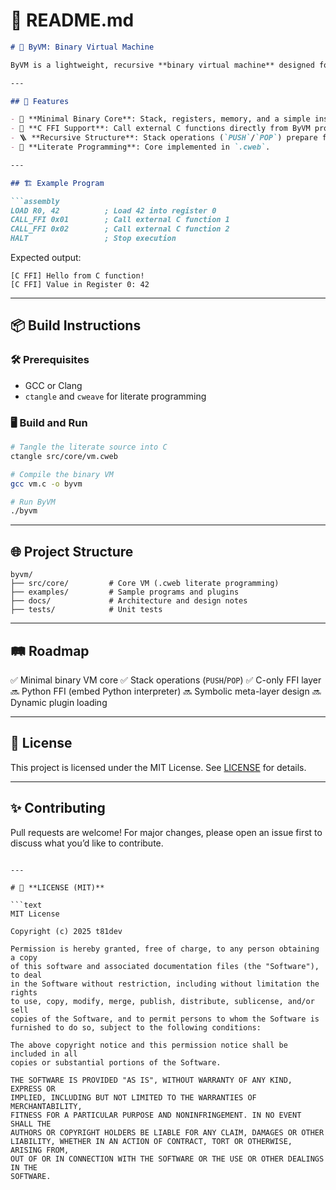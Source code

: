# 📖 **README.md**

````markdown
# 🖤 ByVM: Binary Virtual Machine

ByVM is a lightweight, recursive **binary virtual machine** designed for experimentation with symbolic computation, meta-programming, and FFI (Foreign Function Interfaces). Inspired by previous ternary-based architectures, ByVM reimagines the core as a binary system to align with modern hardware.

---

## 🚀 Features

- 🧠 **Minimal Binary Core**: Stack, registers, memory, and a simple instruction set.
- 🔌 **C FFI Support**: Call external C functions directly from ByVM programs.
- 🪜 **Recursive Structure**: Stack operations (`PUSH`/`POP`) prepare for higher-order symbolic layers.
- 📖 **Literate Programming**: Core implemented in `.cweb`.

---

## 🏗 Example Program

```assembly
LOAD R0, 42          ; Load 42 into register 0
CALL_FFI 0x01        ; Call external C function 1
CALL_FFI 0x02        ; Call external C function 2
HALT                 ; Stop execution
````

Expected output:

```
[C FFI] Hello from C function!
[C FFI] Value in Register 0: 42
```

---

## 📦 Build Instructions

### 🛠 Prerequisites

* GCC or Clang
* `ctangle` and `cweave` for literate programming

### 🖥 Build and Run

```bash
# Tangle the literate source into C
ctangle src/core/vm.cweb

# Compile the binary VM
gcc vm.c -o byvm

# Run ByVM
./byvm
```

---

## 🌐 Project Structure

```
byvm/
├── src/core/         # Core VM (.cweb literate programming)
├── examples/         # Sample programs and plugins
├── docs/             # Architecture and design notes
├── tests/            # Unit tests
```

---

## 🛤 Roadmap

✅ Minimal binary VM core
✅ Stack operations (`PUSH`/`POP`)
✅ C-only FFI layer
🔜 Python FFI (embed Python interpreter)
🔜 Symbolic meta-layer design
🔜 Dynamic plugin loading

---

## 📝 License

This project is licensed under the MIT License. See [LICENSE](LICENSE) for details.

---

## ✨ Contributing

Pull requests are welcome! For major changes, please open an issue first to discuss what you’d like to contribute.

````

---

# 📄 **LICENSE (MIT)**  

```text
MIT License

Copyright (c) 2025 t81dev

Permission is hereby granted, free of charge, to any person obtaining a copy
of this software and associated documentation files (the "Software"), to deal
in the Software without restriction, including without limitation the rights
to use, copy, modify, merge, publish, distribute, sublicense, and/or sell
copies of the Software, and to permit persons to whom the Software is
furnished to do so, subject to the following conditions:

The above copyright notice and this permission notice shall be included in all
copies or substantial portions of the Software.

THE SOFTWARE IS PROVIDED "AS IS", WITHOUT WARRANTY OF ANY KIND, EXPRESS OR
IMPLIED, INCLUDING BUT NOT LIMITED TO THE WARRANTIES OF MERCHANTABILITY,
FITNESS FOR A PARTICULAR PURPOSE AND NONINFRINGEMENT. IN NO EVENT SHALL THE
AUTHORS OR COPYRIGHT HOLDERS BE LIABLE FOR ANY CLAIM, DAMAGES OR OTHER
LIABILITY, WHETHER IN AN ACTION OF CONTRACT, TORT OR OTHERWISE, ARISING FROM,
OUT OF OR IN CONNECTION WITH THE SOFTWARE OR THE USE OR OTHER DEALINGS IN THE
SOFTWARE.
````
